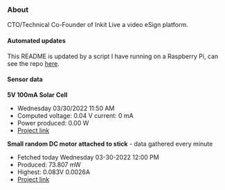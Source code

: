 ### About
CTO/Technical Co-Founder of Inkit Live a video eSign platform.

#### Automated updates
This README is updated by a script I have running on a Raspberry Pi, can see the repo [here](https://github.com/jdc-cunningham/raspi-git-repo-updater).

#### Sensor data
**5V 100mA Solar Cell**
- Wednesday 03/30/2022 11:50 AM
- Computed voltage: 0.04 V current: 0 mA
- Power produced: 0.00 W
- [Project link](https://github.com/jdc-cunningham/raspisolarplotter)

**Small random DC motor attached to stick** - data gathered every minute
- Fetched today Wednesday 03-30-2022 12:00 PM
- Produced: 73.807 mW
- Highest: 0.083V 0.0026A
- [Project link](https://github.com/jdc-cunningham/turbine-raspi)
